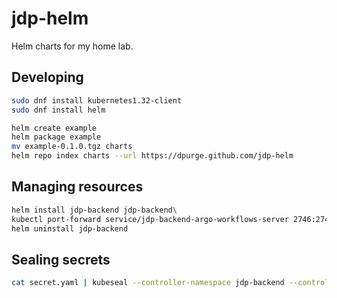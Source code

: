 # jdp-helm

Helm charts for my home lab.

## Developing

```sh
sudo dnf install kubernetes1.32-client
sudo dnf install helm
```

```sh
helm create example
helm package example
mv example-0.1.0.tgz charts
helm repo index charts --url https://dpurge.github.com/jdp-helm
```

## Managing resources

```sh
helm install jdp-backend jdp-backend\
kubectl port-forward service/jdp-backend-argo-workflows-server 2746:2746
helm uninstall jdp-backend
```

## Sealing secrets

```sh
cat secret.yaml | kubeseal --controller-namespace jdp-backend --controller-name jdp-backend-sealed-secrets --format yaml > sealed-secret.yaml
```

